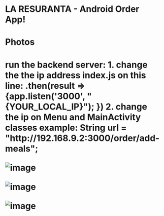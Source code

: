 # LA RESURANTA - Android Order App!

<h1>Photos<h1>
run the backend server:
  1. change the the ip address index.js on this line:
        .then(result => {app.listen('3000', "{YOUR_LOCAL_IP}"); })
  2. change the ip on Menu and MainActivity classes
    example:  String url = "http://192.168.9.2:3000/order/add-meals";
  
![image](https://user-images.githubusercontent.com/48179479/157681228-8df15ff8-6c94-467e-a423-a18c867ee064.png)



![image](https://user-images.githubusercontent.com/48179479/157681270-8c2b1c21-992b-42ce-bb15-14914db4bf8b.png)
  
  
  
![image](https://user-images.githubusercontent.com/48179479/157681596-f23a68db-710e-4f12-adec-bc79fbc6b38f.png)

